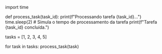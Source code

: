 import time

def process_task(task_id):
    print(f"Processando tarefa {task_id}...")
    time.sleep(2)  # Simula o tempo de processamento da tarefa
    print(f"Tarefa {task_id} concluída.")

tasks = [1, 2, 3, 4, 5]

for task in tasks:
    process_task(task)
